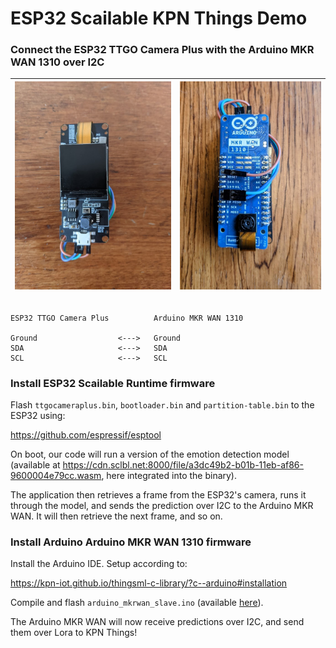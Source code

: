 

# ESP32 Scailable KPN Things Demo

### Connect the ESP32 TTGO Camera Plus with the Arduino MKR WAN 1310 over I2C

| <img src="docs/img/esp32.jpg" alt="esp32" style="zoom: 50%;" /> | <img src="docs/img/arduino.jpg" alt="arduino" style="zoom: 50%;" /> |
| ------------------------------------------------------------ | ------------------------------------------------------------ |



```

ESP32 TTGO Camera Plus          Arduino MKR WAN 1310

Ground                  <--->   Ground
SDA                     <--->   SDA
SCL                     <--->   SCL

```



### Install ESP32 Scailable Runtime firmware

Flash `ttgocameraplus.bin`, `bootloader.bin` and `partition-table.bin` to the ESP32 using:

https://github.com/espressif/esptool

On boot, our code will run a version of the emotion detection model (available at https://cdn.sclbl.net:8000/file/a3dc49b2-b01b-11eb-af86-9600004e79cc.wasm, here integrated into the binary).

The application then retrieves a frame from the ESP32's camera, runs it through the model, and sends the prediction over I2C to the Arduino MKR WAN. It will then retrieve the next frame, and so on.

### Install Arduino Arduino MKR WAN 1310 firmware

Install the Arduino IDE. Setup according to:

https://kpn-iot.github.io/thingsml-c-library/?c--arduino#installation

Compile and flash `arduino_mkrwan_slave.ino` (available [here](https://github.com/scailable/sclbl-kpn-things/tree/main/arduino_mkrwan_slave)).

The Arduino MKR WAN will now receive predictions over I2C, and send them over Lora to KPN Things!


